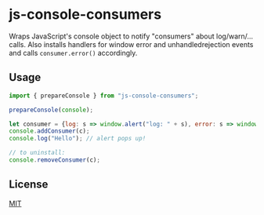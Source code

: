 # js-console-consumers

Wraps JavaScript's console object to notify "consumers" about log/warn/... calls.  Also installs handlers for window error and unhandledrejection events and calls `consumer.error()` accordingly.


## Usage

```js
import { prepareConsole } from "js-console-consumers";

prepareConsole(console);

let consumer = {log: s => window.alert("log: " + s), error: s => window.alert("error: " + s)};
console.addConsumer(c);
console.log("Hello"); // alert pops up!

// to uninstall:
console.removeConsumer(c);
```


## License

[MIT](LICENSE)
